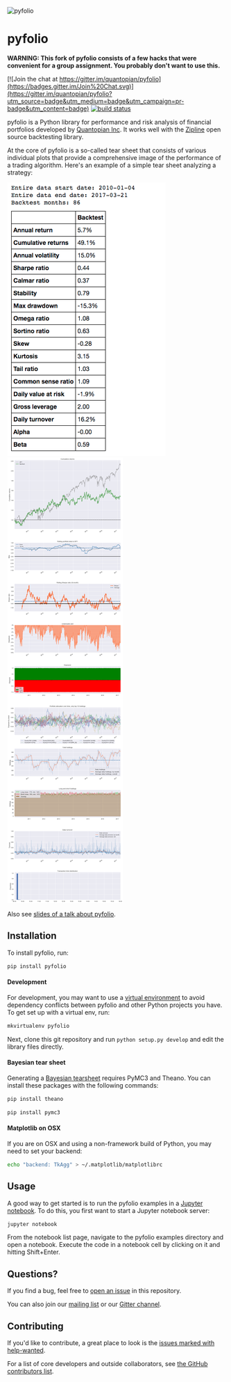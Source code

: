 ![pyfolio](https://media.quantopian.com/logos/open_source/pyfolio-logo-03.png "pyfolio")

# pyfolio

**WARNING: This fork of pyfolio consists of a few hacks 
that were convenient for a group assignment.
You probably don't want to use this.**

[![Join the chat at https://gitter.im/quantopian/pyfolio](https://badges.gitter.im/Join%20Chat.svg)](https://gitter.im/quantopian/pyfolio?utm_source=badge&utm_medium=badge&utm_campaign=pr-badge&utm_content=badge)
[![build status](https://travis-ci.org/quantopian/pyfolio.png?branch=master)](https://travis-ci.org/quantopian/pyfolio)

pyfolio is a Python library for performance and risk analysis of
financial portfolios developed by
[Quantopian Inc](https://www.quantopian.com). It works well with the
[Zipline](http://zipline.io) open source backtesting library.

At the core of pyfolio is a so-called tear sheet that consists of
various individual plots that provide a comprehensive image of the
performance of a trading algorithm. Here's an example of a simple tear
sheet analyzing a strategy:

![simple tear 0](https://github.com/quantopian/pyfolio/raw/master/docs/simple_tear_0.png "Example tear sheet created from a Zipline algo")
![simple tear 1](https://github.com/quantopian/pyfolio/raw/master/docs/simple_tear_1.png "Example tear sheet created from a Zipline algo")

Also see [slides of a talk about
pyfolio](http://nbviewer.jupyter.org/format/slides/github/quantopian/pyfolio/blob/master/pyfolio/examples/pyfolio_talk_slides.ipynb#/).

## Installation

To install pyfolio, run:

```bash
pip install pyfolio
```

#### Development

For development, you may want to use a [virtual environment](http://docs.python-guide.org/en/latest/dev/virtualenvs/) to avoid dependency conflicts between pyfolio and other Python projects you have. To get set up with a virtual env, run:
```bash
mkvirtualenv pyfolio
```

Next, clone this git repository and run `python setup.py develop`
and edit the library files directly.

#### Bayesian tear sheet

Generating a [Bayesian tearsheet](https://github.com/quantopian/pyfolio/blob/master/pyfolio/examples/bayesian.ipynb) requires PyMC3 and Theano. You can install these packages with the following commands:

```bash
pip install theano
```

```bash
pip install pymc3
```

#### Matplotlib on OSX

If you are on OSX and using a non-framework build of Python, you may need to set your backend:
``` bash
echo "backend: TkAgg" > ~/.matplotlib/matplotlibrc
```

## Usage

A good way to get started is to run the pyfolio examples in
a [Jupyter notebook](http://jupyter.org/). To do this, you first want to
start a Jupyter notebook server:

```bash
jupyter notebook
```

From the notebook list page, navigate to the pyfolio examples directory
and open a notebook. Execute the code in a notebook cell by clicking on it
and hitting Shift+Enter.


## Questions?

If you find a bug, feel free to [open an issue](https://github.com/quantopian/pyfolio/issues) in this repository.

You can also join our [mailing list](https://groups.google.com/forum/#!forum/pyfolio) or
our [Gitter channel](https://gitter.im/quantopian/pyfolio).


## Contributing

If you'd like to contribute, a great place to look is the [issues marked with help-wanted](https://github.com/quantopian/pyfolio/issues?q=is%3Aopen+is%3Aissue+label%3A%22help+wanted%22).

For a list of core developers and outside collaborators, see [the GitHub contributors list](https://github.com/quantopian/pyfolio/graphs/contributors).
